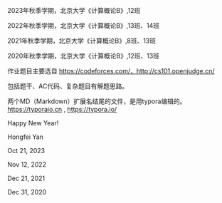 2023年秋季学期，北京大学《计算概论B》,12班

2022年秋季学期，北京大学《计算概论B》,13班、14班

2021年秋季学期，北京大学《计算概论B》,8班、13班

2020年秋季学期，北京大学《计算概论B》,12班、13班




作业题目主要选自 https://codeforces.com/，http://cs101.openjudge.cn/

包括题干、AC代码、复杂题目有解题思路。



两个MD（Markdown）扩展名结尾的文件，是用typora编辑的。
https://typoraio.cn ,
https://typora.io/

Happy New Year!



Hongfei Yan

Oct 21, 2023

Nov 12, 2022

Dec 21, 2021

Dec 31, 2020
